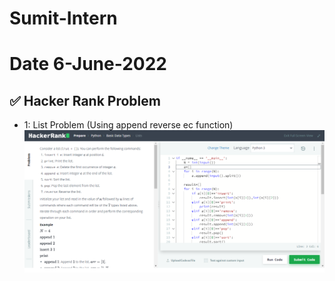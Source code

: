 # Sumit-Intern

# Date 6-June-2022


## ✅ Hacker Rank Problem
- 1: List Problem (Using append reverse ec function)
![Alt text](lists-problem.png?raw="True")
